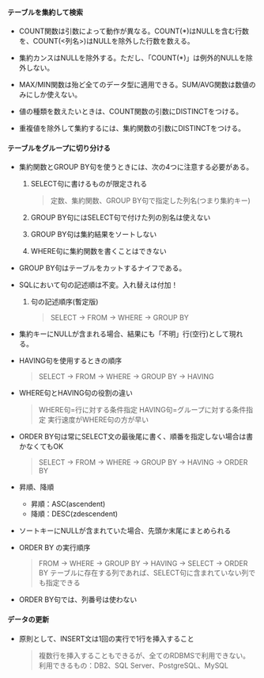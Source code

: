 #### テーブルを集約して検索

- COUNT関数は引数によって動作が異なる。COUNT(\*)はNULLを含む行数を、COUNT(<列名>)はNULLを除外した行数を数える。

- 集約カンスはNULLを除外する。ただし、「COUNT(\*)」は例外的NULLを除外しない。

- MAX/MIN関数は殆ど全てのデータ型に適用できる。SUM/AVG関数は数値のみにしか使えない。

- 値の種類を数えたいときは、COUNT関数の引数にDISTINCTをつける。

- 重複値を除外して集約するには、集約関数の引数にDISTINCTをつける。


#### テーブルをグループに切り分ける

- 集約関数とGROUP BY句を使うときには、次の4つに注意する必要がある。
    1. SELECT句に書けるものが限定される
        > 定数、集約関数、GROUP BY句で指定した列名(つまり集約キー)

    2. GROUP BY句にはSELECT句で付けた列の別名は使えない
    3. GROUP BY句は集約結果をソートしない
    4. WHERE句に集約関数を書くことはできない

- GROUP BY句はテーブルをカットするナイフである。

- SQLにおいて句の記述順は不変。入れ替えは付加！
    1. 句の記述順序(暫定版)
        > SELECT -> FROM -> WHERE -> GROUP BY

- 集約キーにNULLが含まれる場合、結果にも「不明」行(空行)として現れる。

- HAVING句を使用するときの順序
    > SELECT -> FROM -> WHERE -> GROUP BY -> HAVING

- WHERE句とHAVING句の役割の違い
    > WHERE句=行に対する条件指定
    > HAVING句=グループに対する条件指定
    > 実行速度がWHERE句の方が早い

- ORDER BY句は常にSELECT文の最後尾に書く、順番を指定しない場合は書かなくてもOK
    > SELECT -> FROM -> WHERE -> GROUP BY -> HAVING -> ORDER BY

- 昇順、降順
    - 昇順：ASC(ascendent)
    - 降順：DESC(zdescendent)

- ソートキーにNULLが含まれていた場合、先頭か末尾にまとめられる

- ORDER BY の実行順序
    > FROM -> WHERE -> GROUP BY -> HAVING -> SELECT -> ORDER BY
    > テーブルに存在する列であれば、SELECT句に含まれていない列でも指定できる

- ORDER BY句では、列番号は使わない

#### データの更新

- 原則として、INSERT文は1回の実行で1行を挿入すること
    > 複数行を挿入することもできるが、全てのRDBMSで利用できない。
    > 利用できるもの：DB2、SQL Server、PostgreSQL、MySQL
